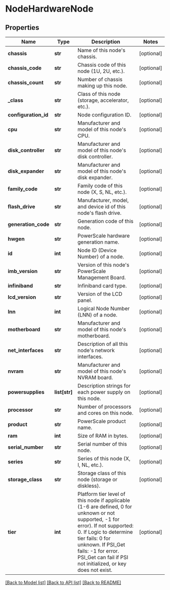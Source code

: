 # NodeHardwareNode

## Properties
Name | Type | Description | Notes
------------ | ------------- | ------------- | -------------
**chassis** | **str** | Name of this node&#39;s chassis. | [optional] 
**chassis_code** | **str** | Chassis code of this node (1U, 2U, etc.). | [optional] 
**chassis_count** | **str** | Number of chassis making up this node. | [optional] 
**_class** | **str** | Class of this node (storage, accelerator, etc.). | [optional] 
**configuration_id** | **str** | Node configuration ID. | [optional] 
**cpu** | **str** | Manufacturer and model of this node&#39;s CPU. | [optional] 
**disk_controller** | **str** | Manufacturer and model of this node&#39;s disk controller. | [optional] 
**disk_expander** | **str** | Manufacturer and model of this node&#39;s disk expander. | [optional] 
**family_code** | **str** | Family code of this node (X, S, NL, etc.). | [optional] 
**flash_drive** | **str** | Manufacturer, model, and device id of this node&#39;s flash drive. | [optional] 
**generation_code** | **str** | Generation code of this node. | [optional] 
**hwgen** | **str** | PowerScale hardware generation name. | [optional] 
**id** | **int** | Node ID (Device Number) of a node. | [optional] 
**imb_version** | **str** | Version of this node&#39;s PowerScale Management Board. | [optional] 
**infiniband** | **str** | Infiniband card type. | [optional] 
**lcd_version** | **str** | Version of the LCD panel. | [optional] 
**lnn** | **int** | Logical Node Number (LNN) of a node. | [optional] 
**motherboard** | **str** | Manufacturer and model of this node&#39;s motherboard. | [optional] 
**net_interfaces** | **str** | Description of all this node&#39;s network interfaces. | [optional] 
**nvram** | **str** | Manufacturer and model of this node&#39;s NVRAM board. | [optional] 
**powersupplies** | **list[str]** | Description strings for each power supply on this node. | [optional] 
**processor** | **str** | Number of processors and cores on this node. | [optional] 
**product** | **str** | PowerScale product name. | [optional] 
**ram** | **int** | Size of RAM in bytes. | [optional] 
**serial_number** | **str** | Serial number of this node. | [optional] 
**series** | **str** | Series of this node (X, I, NL, etc.). | [optional] 
**storage_class** | **str** | Storage class of this node (storage or diskless). | [optional] 
**tier** | **int** | Platform tier level of this node if applicable (1-6 are defined, 0 for unknown or not supported, -1 for error). If not supported: 0. If Logic to determine tier fails: 0 for unknown. If PSI_Get fails: -1 for error. PSI_Get can fail if PSI not initialized, or key does not exist. | [optional] 

[[Back to Model list]](../README.md#documentation-for-models) [[Back to API list]](../README.md#documentation-for-api-endpoints) [[Back to README]](../README.md)


